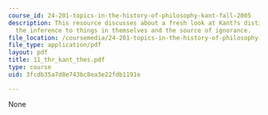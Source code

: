 ```yaml
---
course_id: 24-201-topics-in-the-history-of-philosophy-kant-fall-2005
description: This resource discusses about a fresh look at Kant?s distinction, ignorance,
  the inference to things in themselves and the source of ignorance.
file_location: /coursemedia/24-201-topics-in-the-history-of-philosophy-kant-fall-2005/3fcdb35a7d8e743bc8ea3e22fdb1191e_11_thr_kant_thes.pdf
file_type: application/pdf
layout: pdf
title: 11_thr_kant_thes.pdf
type: course
uid: 3fcdb35a7d8e743bc8ea3e22fdb1191e

---
```

None